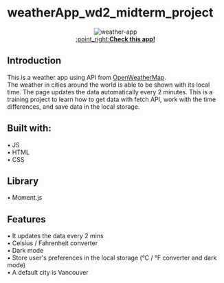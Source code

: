 # weatherApp_wd2_midterm_project


<p align="center">
  <img src="https://user-images.githubusercontent.com/69213541/116037148-8aa07a00-a61c-11eb-9cec-3ac2fe5e49f4.gif" alt="weather-app" /><br>
  <a href="https://miyabitanimchi.github.io/weatherApp_wd2_midterm_project/" target="_blank">:point_right:<b>Check this app!</b></a>
</p>

## Introduction
This is a weather app using API from [OpenWeatherMap](https://openweathermap.org/). <br/>
The weather in cities around the world is able to be shown with its local time. The page updates the data automatically every 2 minutes. 
This is a training project to learn how to get data with fetch API, work with the time differences, and save data in the local storage.

## Built with:
• JS <br/>
• HTML <br/>
• CSS <br/>

## Library
• Moment.js

## Features
• It updates the data every 2 mins <br/>
• Celsius / Fahrenheit converter <br/>
• Dark mode <br/>
• Store user's preferences in the local storage (°C / °F converter and dark mode) <br/>
• A default city is Vancouver
